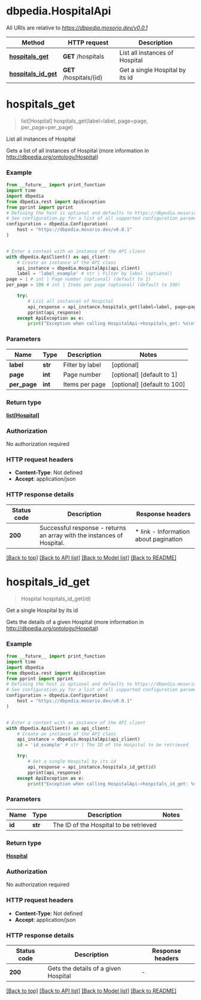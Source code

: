 # dbpedia.HospitalApi

All URIs are relative to *https://dbpedia.mosorio.dev/v0.0.1*

Method | HTTP request | Description
------------- | ------------- | -------------
[**hospitals_get**](HospitalApi.md#hospitals_get) | **GET** /hospitals | List all instances of Hospital
[**hospitals_id_get**](HospitalApi.md#hospitals_id_get) | **GET** /hospitals/{id} | Get a single Hospital by its id


# **hospitals_get**
> list[Hospital] hospitals_get(label=label, page=page, per_page=per_page)

List all instances of Hospital

Gets a list of all instances of Hospital (more information in http://dbpedia.org/ontology/Hospital)

### Example

```python
from __future__ import print_function
import time
import dbpedia
from dbpedia.rest import ApiException
from pprint import pprint
# Defining the host is optional and defaults to https://dbpedia.mosorio.dev/v0.0.1
# See configuration.py for a list of all supported configuration parameters.
configuration = dbpedia.Configuration(
    host = "https://dbpedia.mosorio.dev/v0.0.1"
)


# Enter a context with an instance of the API client
with dbpedia.ApiClient() as api_client:
    # Create an instance of the API class
    api_instance = dbpedia.HospitalApi(api_client)
    label = 'label_example' # str | Filter by label (optional)
page = 1 # int | Page number (optional) (default to 1)
per_page = 100 # int | Items per page (optional) (default to 100)

    try:
        # List all instances of Hospital
        api_response = api_instance.hospitals_get(label=label, page=page, per_page=per_page)
        pprint(api_response)
    except ApiException as e:
        print("Exception when calling HospitalApi->hospitals_get: %s\n" % e)
```

### Parameters

Name | Type | Description  | Notes
------------- | ------------- | ------------- | -------------
 **label** | **str**| Filter by label | [optional] 
 **page** | **int**| Page number | [optional] [default to 1]
 **per_page** | **int**| Items per page | [optional] [default to 100]

### Return type

[**list[Hospital]**](Hospital.md)

### Authorization

No authorization required

### HTTP request headers

 - **Content-Type**: Not defined
 - **Accept**: application/json

### HTTP response details
| Status code | Description | Response headers |
|-------------|-------------|------------------|
**200** | Successful response - returns an array with the instances of Hospital. |  * link - Information about pagination <br>  |

[[Back to top]](#) [[Back to API list]](../README.md#documentation-for-api-endpoints) [[Back to Model list]](../README.md#documentation-for-models) [[Back to README]](../README.md)

# **hospitals_id_get**
> Hospital hospitals_id_get(id)

Get a single Hospital by its id

Gets the details of a given Hospital (more information in http://dbpedia.org/ontology/Hospital)

### Example

```python
from __future__ import print_function
import time
import dbpedia
from dbpedia.rest import ApiException
from pprint import pprint
# Defining the host is optional and defaults to https://dbpedia.mosorio.dev/v0.0.1
# See configuration.py for a list of all supported configuration parameters.
configuration = dbpedia.Configuration(
    host = "https://dbpedia.mosorio.dev/v0.0.1"
)


# Enter a context with an instance of the API client
with dbpedia.ApiClient() as api_client:
    # Create an instance of the API class
    api_instance = dbpedia.HospitalApi(api_client)
    id = 'id_example' # str | The ID of the Hospital to be retrieved

    try:
        # Get a single Hospital by its id
        api_response = api_instance.hospitals_id_get(id)
        pprint(api_response)
    except ApiException as e:
        print("Exception when calling HospitalApi->hospitals_id_get: %s\n" % e)
```

### Parameters

Name | Type | Description  | Notes
------------- | ------------- | ------------- | -------------
 **id** | **str**| The ID of the Hospital to be retrieved | 

### Return type

[**Hospital**](Hospital.md)

### Authorization

No authorization required

### HTTP request headers

 - **Content-Type**: Not defined
 - **Accept**: application/json

### HTTP response details
| Status code | Description | Response headers |
|-------------|-------------|------------------|
**200** | Gets the details of a given Hospital |  -  |

[[Back to top]](#) [[Back to API list]](../README.md#documentation-for-api-endpoints) [[Back to Model list]](../README.md#documentation-for-models) [[Back to README]](../README.md)

